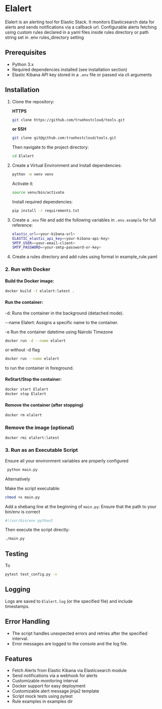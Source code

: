 # Elalert
Elalert is an alerting tool for Elastic Stack. It monitors Elasticsearch data for alerts and sends notifications via a callback url. Configurable alerts fetching using custom rules declared in a yaml files inside rules directory or path string set in .env rules_directory setting

## Prerequisites
- Python 3.x
- Required dependencies installed (see installation section)
- Elastic Kibana API key stored in a `.env` file or passed via cli arguments

## Installation
1. Clone the repository:
   
   **HTTPS**
   ```bash
   git clone https://github.com/truehostcloud/tools.git
   ```
   
   **or SSH**
   ```bash
   git clone git@github.com:truehostcloud/tools.git
   ```
   
   Then navigate to the project directory:
   ```bash
   cd Elalert
   ```

2. Create a Virtual Environment and Install dependencies:
   
   ```bash
   python -m venv venv
   ```

   Activate it:
   ```bash
   source venv/bin/activate
   ```  

   Install required dependencies:
   ```bash
   pip install -r requirements.txt
   ```

3. Create a `.env` file and add the following variables in `.env.example` for full reference:   
   ```bash
   elastic_url=<your-kibana-url>
   ELASTIC_elastic_api_key=<your-kibana-api-key>
   SMTP_USER=<your-email-client>
   SMTP_PASSWORD=<your-smtp-password-or-key>
   ```
4. Create a rules directory and add rules using format in example_rule.yaml

### 2. Run with Docker
#### Build the Docker image:
```bash
docker build -t elalert:latest .
```

#### Run the container:

-d: Runs the container in the background (detached mode).

--name Elalert: Assigns a specific name to the container.

-e Run the container datetime using Nairobi Timezone

```bash
docker run -d --name elalert
```
or without -d flag

```bash
docker run --name elalert 
```
to run the container in foreground.

#### ReStart/Stop the container:
```bash
docker start Elalert
docker stop Elalert
```

#### Remove the container (after stopping)
```bash
docker rm elalert
```

### Remove the image (optional)
```bash
docker rmi elalert:latest
```

### 3. Run as an Executable Script
Ensure all your environment variables are properly configured

```bash
 python main.py
```

Alternatively

Make the script executable:
```bash
chmod +x main.py
```

Add a shebang line at the beginning of `main.py`: Ensure that the path to your bin/env is correct

```python
#!/usr/bin/env python3
```
Then execute the script directly:
```bash
./main.py 
```

## Testing
To 

```bash
pytest test_config.py -v
```

## Logging
Logs are saved to `Elalert.log` (or the specified file) and include timestamps.

## Error Handling
- The script handles unexpected errors and retries after the specified interval.
- Error messages are logged to the console and the log file.

## Features
- Fetch Alerts from Elastic Kibana via Elasticsearch module
- Send notifications via a webhook for alerts 
- Customizable monitoring interval
- Docker support for easy deployment
- Customizable alert message jinja2 template
- Script mock tests using pytest
- Rule examples in examples dir